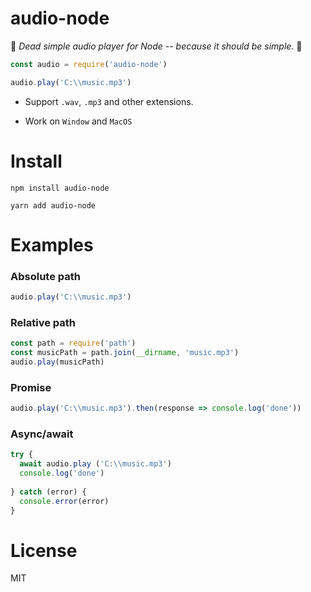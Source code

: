 # audio-node
🎵
_Dead simple audio player for Node -- because it should be simple._ 
🤘
```javascript
const audio = require('audio-node')

audio.play('C:\\music.mp3')
```

- Support `.wav`, `.mp3` and other extensions.

- Work on `Window` and `MacOS`

# Install
```
npm install audio-node
```
```
yarn add audio-node
```

# Examples
### Absolute path
```javascript
audio.play('C:\\music.mp3')
```

### Relative path
```javascript
const path = require('path')
const musicPath = path.join(__dirname, 'music.mp3')
audio.play(musicPath)
```

### Promise
```javascript
audio.play('C:\\music.mp3').then(response => console.log('done'))
```

### Async/await
```javascript
try {
  await audio.play ('C:\\music.mp3')
  console.log('done')
  
} catch (error) {
  console.error(error)
}
```

# License
MIT
